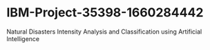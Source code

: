 # IBM-Project-35398-1660284442
Natural Disasters Intensity Analysis and Classification using Artificial Intelligence
